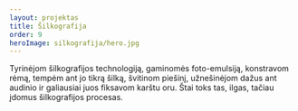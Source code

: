 ```yaml
---
layout: projektas
title: Šilkografija
order: 9
heroImage: silkografija/hero.jpg
---
```

Tyrinėjom šilkografijos technologiją, gaminomės foto-emulsiją, konstravom rėmą,
tempėm ant jo tikrą šilką, švitinom piešinį, užnešinėjom dažus ant audinio ir
galiausiai juos fiksavom karštu oru. Štai toks tas, ilgas, tačiau įdomus
šilkografijos procesas.
